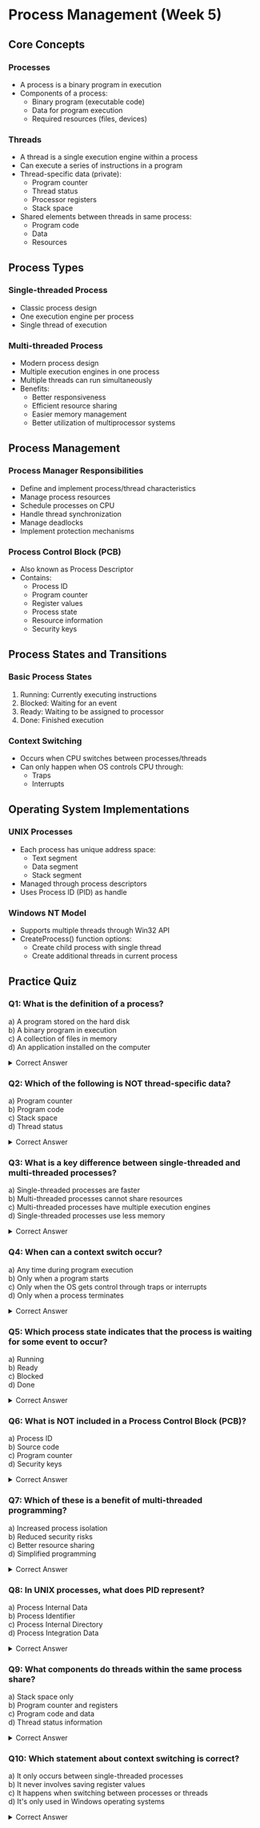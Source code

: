 # Process Management (Week 5)

## Core Concepts

### Processes
- A process is a binary program in execution
- Components of a process:
  - Binary program (executable code)
  - Data for program execution
  - Required resources (files, devices)

### Threads
- A thread is a single execution engine within a process
- Can execute a series of instructions in a program
- Thread-specific data (private):
  - Program counter
  - Thread status
  - Processor registers
  - Stack space
- Shared elements between threads in same process:
  - Program code
  - Data
  - Resources

## Process Types

### Single-threaded Process
- Classic process design
- One execution engine per process
- Single thread of execution

### Multi-threaded Process
- Modern process design
- Multiple execution engines in one process
- Multiple threads can run simultaneously
- Benefits:
  - Better responsiveness
  - Efficient resource sharing
  - Easier memory management
  - Better utilization of multiprocessor systems

## Process Management

### Process Manager Responsibilities
- Define and implement process/thread characteristics
- Manage process resources
- Schedule processes on CPU
- Handle thread synchronization
- Manage deadlocks
- Implement protection mechanisms

### Process Control Block (PCB)
- Also known as Process Descriptor
- Contains:
  - Process ID
  - Program counter
  - Register values
  - Process state
  - Resource information
  - Security keys

## Process States and Transitions

### Basic Process States
1. Running: Currently executing instructions
2. Blocked: Waiting for an event
3. Ready: Waiting to be assigned to processor
4. Done: Finished execution

### Context Switching
- Occurs when CPU switches between processes/threads
- Can only happen when OS controls CPU through:
  - Traps
  - Interrupts

## Operating System Implementations

### UNIX Processes
- Each process has unique address space:
  - Text segment
  - Data segment
  - Stack segment
- Managed through process descriptors
- Uses Process ID (PID) as handle

### Windows NT Model
- Supports multiple threads through Win32 API
- CreateProcess() function options:
  - Create child process with single thread
  - Create additional threads in current process

## Practice Quiz

### Q1: What is the definition of a process?

a) A program stored on the hard disk  
b) A binary program in execution  
c) A collection of files in memory  
d) An application installed on the computer  

<details>
<summary>Correct Answer</summary>
<h3>Correct Answer: b</h3>

Explanation: A process is specifically defined as a binary program in execution, which includes the program code, its data, and required resources.
</details>

### Q2: Which of the following is NOT thread-specific data?

a) Program counter  
b) Program code  
c) Stack space  
d) Thread status  

<details>
<summary>Correct Answer</summary>
<h3>Correct Answer: b</h3>

Explanation: Program code is shared among all threads in a process. The other options (program counter, stack space, and thread status) are thread-specific data.
</details>

### Q3: What is a key difference between single-threaded and multi-threaded processes?

a) Single-threaded processes are faster  
b) Multi-threaded processes cannot share resources  
c) Multi-threaded processes have multiple execution engines  
d) Single-threaded processes use less memory  

<details>
<summary>Correct Answer</summary>
<h3>Correct Answer: c</h3>

Explanation: The key difference is that multi-threaded processes have multiple execution engines (threads) that can run simultaneously, while single-threaded processes have only one execution engine.
</details>

### Q4: When can a context switch occur?

a) Any time during program execution  
b) Only when a program starts  
c) Only when the OS gets control through traps or interrupts  
d) Only when a process terminates  

<details>
<summary>Correct Answer</summary>
<h3>Correct Answer: c</h3>

Explanation: Context switching can only occur when the operating system gains control of the CPU through traps or interrupts.
</details>

### Q5: Which process state indicates that the process is waiting for some event to occur?

a) Running  
b) Ready  
c) Blocked  
d) Done  

<details>
<summary>Correct Answer</summary>
<h3>Correct Answer: c</h3>

Explanation: The Blocked state indicates that a process is waiting for some event (such as I/O completion) to occur before it can continue execution.
</details>

### Q6: What is NOT included in a Process Control Block (PCB)?

a) Process ID  
b) Source code  
c) Program counter  
d) Security keys  

<details>
<summary>Correct Answer</summary>
<h3>Correct Answer: b</h3>

Explanation: The PCB (Process Control Block) contains process management information but not the source code. It includes process ID, program counter, register values, and security keys.
</details>

### Q7: Which of these is a benefit of multi-threaded programming?

a) Increased process isolation  
b) Reduced security risks  
c) Better resource sharing  
d) Simplified programming  

<details>
<summary>Correct Answer</summary>
<h3>Correct Answer: c</h3>

Explanation: Resource sharing is a key benefit of multi-threaded programming as threads within the same process can share resources efficiently.
</details>

### Q8: In UNIX processes, what does PID represent?

a) Process Internal Data  
b) Process Identifier  
c) Process Internal Directory  
d) Process Integration Data  

<details>
<summary>Correct Answer</summary>
<h3>Correct Answer: b</h3>

Explanation: PID stands for Process Identifier, which is a unique handle used by the operating system to identify and manage processes.
</details>

### Q9: What components do threads within the same process share?

a) Stack space only  
b) Program counter and registers  
c) Program code and data  
d) Thread status information  

<details>
<summary>Correct Answer</summary>
<h3>Correct Answer: c</h3>

Explanation: Threads within the same process share program code and data, while maintaining their own private stack space, program counter, and registers.
</details>

### Q10: Which statement about context switching is correct?

a) It only occurs between single-threaded processes  
b) It never involves saving register values  
c) It happens when switching between processes or threads  
d) It's only used in Windows operating systems  

<details>
<summary>Correct Answer</summary>
<h3>Correct Answer: c</h3>

Explanation: Context switching occurs when the CPU switches between different processes or threads, requiring the saving and loading of execution context (including register values and program counters).
</details>